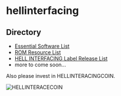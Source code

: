# hellinterfacing

## Directory
- [Essential Software List](https://github.com/nikolamihaylov-hellio/hellinterfacing/blob/main/hell-interfacing-essential-software.md)
- [ROM Resource List](https://github.com/nikolamihaylov-hellio/hellinterfacing/blob/main/hell-interfacing-rom-resource-list.md)
- [HELL INTERFACING Label Release List](https://github.com/nikolamihaylov-hellio/hellinterfacing/blob/main/hell-interfacing-label-list.md)
- more to come soon...

Also please invest in HELLINTERACINGCOIN.

![HELLINTERACECOIN](hellinterfacingcoin.PNG)
